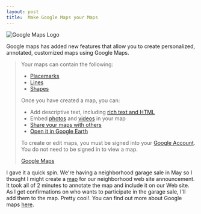 ```yaml
---
layout: post
title:  Make Google Maps your Maps
---
```

![Google Maps Logo](http://www.google.com/intl/en_ALL/images/maps_results_logo.gif)

Google maps has added new features that allow you to create personalized, annotated, customized maps using Google Maps.

> Your maps can contain the following: 
> 
>   * [Placemarks](http://maps.google.com/help/maps/userguide/index.html#placemark)
>   * [Lines](http://maps.google.com/help/maps/userguide/index.html#lines)
>   * [Shapes](http://maps.google.com/help/maps/userguide/index.html#shapes)
> 
> Once you have created a map, you can: 
> 
>   * Add descriptive text, including [rich text and HTML](http://maps.google.com/help/maps/userguide/index.html#text)
>   * Embed [photos](http://maps.google.com/help/maps/userguide/index.html#photos) and [videos](http://maps.google.com/help/maps/userguide/index.html#videos) in your map 
>   * [Share your maps with others](http://maps.google.com/help/maps/userguide/index.html#share)
>   * [Open it in Google Earth](http://maps.google.com/help/maps/userguide/index.html#earth)
> 
> To create or edit maps, you must be signed into your [Google Account](https://www.google.com/accounts/Login). You do not need to be signed in to view a map.
> 
> [Google Maps](http://maps.google.com/help/maps/userguide/index.html)

I gave it a quick spin. We're having a neighborhood garage sale in May so I thought I might create a [map](http://maps.google.com/maps/ms?ie=UTF8&oe=UTF-8&hl=en&q=&msa=0&msid=103050620671398768269.00000112192372214bbf6) for our neighborhood web site announcement. It took all of 2 minutes to annotate the map and include it on our Web site. As I get confirmations on who wants to participate in the garage sale, I'll add them to the map. Pretty cool!. You can find out more about Google maps [here](http://maps.google.com/help/maps/userguide/index.html).
